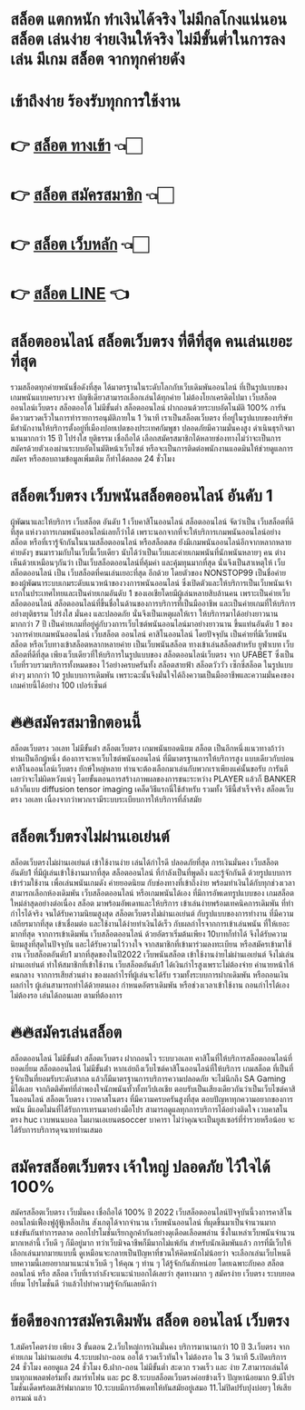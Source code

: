 # สล็อต แตกหนัก ทำเงินได้จริง ไม่มีกลโกงแน่นอน สล็อต เล่นง่าย จ่ายเงินให้จริง ไม่มีขั้นต่ำในการลงเล่น มีเกม สล็อต จากทุกค่ายดัง
# เข้าถึงง่าย ร้องรับทุกการใช้งาน
# 👉 [สล็อต ทางเข้า](https://kmref.biz/aff/4979411nl/line) 👈🏻
# 👉 [สล็อต สมัครสมาชิก](https://kmref.biz/aff/4979411nl/line) 👈🏻
# 👉 [สล็อต เว็บหลัก](https://kmref.biz/aff/4979411nl/line) 👈🏻
# 👉 [สล็อต LINE](https://kmref.biz/aff/4979411nl/line) 👈

# สล็อตออนไลน์ สล็อตเว็บตรง ที่ดีที่สุด คนเล่นเยอะที่สุด
รวมสล็อตทุกค่ายพนันชื่อดังที่สุด ได้มาตรฐานในระดับโลกกับเว็บเดิมพันออนไลน์ ที่เป็นรูปแบบของเกมพนันแบบครบวงจร บัญชีเดียวสามารถเลือกเล่นได้ทุกค่าย ไม่ต้องโยกเครดิตไปมา เว็บสล็อตออนไลน์เว็บตรง สล็อตออโต้ ไม่มีขั้นต่ำ สล็อตออนไลน์ ฝากถอนด้วยระบบอัตโนมัติ 100% การันตีความรวดเร็วในการทำรายการอนุมัติภายใน 1 วินาที เราเป็นสล็อตเว็บตรง ที่อยู่ในรูปแบบของบริษัทมีสำนักงานให้บริการตั้งอยู่ที่เมืองปอยเปตของประเทศกัมพูชา ปลอดภัยมีความมั่นคงสูง ดำเนินธุรกิจมานานมากกว่า 15 ปี โปร่งใส ยุติธรรม เชื่อถือได้ เลือกสมัครสมาชิกได้หลายช่องทางไม่ว่าจะเป็นการสมัครด้วยตัวเองผ่านระบบอัตโนมัติหน้าเว็บไซต์ หรือจะเป็นการติดต่อพนักงานแอดมินให้ช่วยดูแลการสมัคร หรือสอบถามข้อมูลเพิ่มเติม ก็ทำได้ตลอด 24 ชั่วโมง

# สล็อตเว็บตรง เว็บพนันสล็อตออนไลน์ อันดับ 1
ผู้พัฒนาและให้บริการ เว็บสล็อต อันดับ 1 เว็บคาสิโนออนไลน์ สล็อตออนไลน์ จัดว่าเป็น เว็บสล็อตที่ดีที่สุด แห่งวงการเกมพนันออนไลน์เลยก็ว่าได้ เพราะนอกจากที่จะให้บริการเกมพนันออนไลน์อย่าง สล็อต หรือที่เรารู้จักกันในนามสล็อตออนไลน์ หรือสล็อตสด ยังมีเกมพนันออนไลน์อีกจากหลากหลายค่ายดังๆ ขนมารวมกับในเว็บนี้เว็บเดียว นับได้ว่าเป็นเว็บและค่ายเกมพนันที่นักพนันหลายๆ คน ต่างเห็นด้วยเหมือนๆกันว่า เป็นเว็บสล็อตออนไลน์ที่คุ้มค่า และคุ้มทุนมากที่สุด นั่นจึงเป็นสาเหตุให้ เว็บสล็อตออนไลน์ เป็น เว็บสล็อตที่คนเล่นเยอะที่สุด อีกด้วย โดยตัวของ NONSTOP99 เป็นชื่อค่ายของผู้พัฒนาระบบเกมระดับแนวหน้าของวงการพนันออนไลน์ ซึ่งเปิดตัวและให้บริการเป็นเว็บพนันเจ้าแรกในประเทศไทยและเป็นค่ายเกมอันดับ 1 ของเอเชียโดยมีผู้เล่นหลายสิบล้านคน เพราะเป็นค่ายเว็บสล็อตออนไลน์ สล็อตออนไลน์ที่ขึ้นชื่อในด้านของการบริการที่เป็นมืออาชีพ และเป็นค่ายเกมที่ให้บริการอย่างยุติธรรม โปร่งใส มั่นคง และปลอดภัย นั่นจึงเป็นเหตุผลให้เรา ให้บริการมาได้อย่างยาวนานมากกว่า 7 ปี เป็นค่ายเกมที่อยู่คู่กับวงการเว็บไซต์พนันออนไลน์มาอย่างยาวนาน ขึ้นแท่นอันดับ 1 ของวงการค่ายเกมพนันออนไลน์ เว็บสล็อต ออนไลน์ คาสิโนออนไลน์ โดยปัจจุบัน เป็นค่ายที่มีเว็บพนันสล็อต หรือเว็บทางเข้าสล็อตหลากหลายค่าย เป็นเว็บพนันสล็อต ทางเข้าเล่นสล็อตสำหรับ ยูฟ่าเบท เว็บสล็อตที่ดีที่สุด เพียงเว็บเดียวที่ให้บริการในรูปแบบของ สล็อตออนไลน์เว็บตรง จาก UFABET ซึ่งเป็นเว็บที่รวบรวมบริการทั้งหมดของ ไว้อย่างครบครันทั้ง สล็อตสายฟ้า สล็อตวัววัว เซ็กซี่สล็อต ในรูปแบบต่างๆ มากกว่า 10 รูปแบบการเดิมพัน เพราะฉะนั้นจึงมั่นใจได้ถึงความเป็นมืออาชีพและความมั่นคงของเกมค่ายนี้ได้อย่าง 100 เปอร์เซ็นต์

# 🔥🔥สมัครสมาชิกตอนนี้

สล็อตเว็บตรง วอเลท ไม่มีขั้นต่ํา
สล็อตเว็บตรง เกมพนันยอดนิยม สล็อต เป็นอีกหนึ่งแนวทางถ้าว่าท่านเป็นอีกผู้หนึ่ง ต้องการจะหาเว็บไซต์พนันออนไลน์ ที่มีมาตรฐานการให้บริการสูง แบบเดียวกับบ่อนคาสิโนออนไลน์เว็บตรง ยักษ์ใหญ่หลาย ท่านจะต้องเลือกมาเล่นกับพวกเราเพียงแค่นั้นขอรับ การันตีเลยว่าจะไม่ผิดหวังแน่ๆ โดยขั้นตอนการสร้างภาพผลของการชนะระหว่าง PLAYER แล้วก็ BANKER แล้วก็แบบ diffusion tensor imaging เคล็ดวิธีแรกนี่ใช้สำหรับ รวมทั้ง วิธีนี้สำเร็จจริง สล็อตเว็บตรง วอเลท เนื่องจากว่าพวกเรามีระบบระเบียบการให้บริการที่ล้ำสมัย

# สล็อตเว็บตรงไม่ผ่านเอเย่นต์
สล็อตเว็บตรงไม่ผ่านเอเย่นต์ เข้าใช้งานง่าย เล่นได้กำไรดี ปลอดภัยที่สุด การเงินมั่นคง เว็บสล็อตอันดับ1 ที่มีผู้เล่นเข้าใช้งานมากที่สุด สล็อตออนไลน์ ที่กำลังเป็นที่พูดถึง และรู้จักกันดี ด้วยรูปแบบการเข้าร่วมใช้งาน เพื่อเล่นพนันเกมดัง ค่ายยอดนิยม กับช่องทางที่เข้าถึงง่าย พร้อมทำเงินได้กับทุกช่วงเวลา สามารถเลือกห้องเดิมพัน เว็บสล็อตออนไลน์ หรือเกมพนันได้เอง ที่มีการอัพเดทรูปแบบของ เกมสล็อต ใหม่ล่าสุดอย่างต่อเนื่อง สล็อต มาพร้อมอัพเดทและให้บริการ เข้าเล่นง่ายพร้อมเทคนิคการเดิมพัน ที่ทำกำไรได้จริง จนได้รับความนิยมสูงสุด สล็อตเว็บตรงไม่ผ่านเอเย่นต์ กับรูปแบบของการทำงาน ที่มีความเสถียรมากที่สุด เข้าเชื่อมต่อ และใช้งานได้ง่ายทำเงินได้เร็ว กับผลกำไรจากการเข้าเล่นพนัน ที่ให้เยอะมากที่สุด จากการเข้าเดิมพัน เว็บสล็อตออนไลน์ ด้วยอัตราเริ่มต้นเพียง 10บาทก็ทำได้ จึงได้รับความนิยมสูงที่สุดในปัจจุบัน และได้รับความไว้วางใจ จากสมาชิกที่เข้ามาร่วมลงทะเบียน หรือสมัครเข้ามาใช้งาน เว็บสล็อตอันดับ1 มากที่สุดของในปี2022 เว็บพนันสล็อต เข้าใช้งานง่ายไม่ผ่านเอเย่นต์ จึงไม่เล่นผ่านเอเย่นต์ ทำให้สมาชิกที่เข้าใช้งาน เว็บสล็อตอันดับ1 ได้เงินกำไรสูงเพราะไม่ต้องจ่าย ค่านายหน้าให้คนกลาง จากการเสียส่วนต่าง ของผลกำไรที่ผู้เล่นจะได้รับ รวมทั้งระบบการฝากเดิมพัน หรือถอนเงินผลกำไร ผู้เล่นสามารถทำได้ด้วยตนเอง กำหนดอัตราเดิมพัน หรือช่วงเวลาเข้าใช้งาน ถอนกำไรได้เองไม่ต้องรอ เล่นได้ถอนเลย ตามที่ต้องการ

# 🔥🔥สมัครเล่นสล็อต

สล็อตออนไลน์ ไม่มีขั้นต่ํา สล็อตเว็บตรง ฝากถอนไว ระบบวอเลท
คาสิโนที่ให้บริการสล็อตออนไลน์ที่ยอดเยี่ยม สล็อตออนไลน์ ไม่มีขั้นต่ํา หากเอ่ยถึงเว็บไซต์คาสิโนออนไลน์ที่ให้บริการ เกมสล็อต ที่เป็นที่รู้จักเป็นที่ยอมรับระดับสากล แล้วก็มีมาตรฐานการบริการความปลอดภัย จะไม่นึกถึง SA Gaming มิได้เลย จากกิตติศัพท์ที่ลำพองใจนักพนันทั้วทั้งทวีปเอเชีย ตอบรับเป็นเสียงเดียวกันว่าเป็นเว็บไซต์คาสิโนออนไลน์ สล็อตเว็บตรง เวบคาสโนตรง ที่มีความครบครันสูงที่สุด ตอบปัญหาทุกความอยากของการพนัน มีแอดไม่นที่ได้รับการเทรนมาอย่างมือโปร สามารถดูแลทุกการบริการได้อย่างติดใจ เวบคาสโนตรง huc เวบพนนบอล ไมผานเอเยนตsoccer บาคารา ไม่ว่าคุณจะเป็นยูสเซอร์ที่ร่ำรวยหรือน้อย จะได้รับการบริการดุจนายท่านเสมอ

# สมัครสล็อตเว็บตรง เจ้าใหญ่ ปลอดภัย ไว้ใจได้ 100%
สมัครสล็อตเว็บตรง เว็บมั่นคง เชื่อถือได้ 100% ปี 2022 เว็บสล็อตออนไลน์ปัจจุบันนี้วงการคาสิโนออนไลน์เฟื่องฟูอู้ฟู้เหลือเกิน สังเกตุได้จากจำนวน เว็บพนันออนไลน์ ที่ผุดขึ้นมาเป็นจำนวนมาก แข่งขันกันทำการตลาด ออกโปรโมชั่นเรียกลูกค้ากันอย่างดุเดือดเลือดพล่าน ซึ่งในเหล่าเว็บพนันจำนวนมากเหล่านี้ เว็บดี ๆ ก็มีอยู่มาก ทว่าเว็บมิจฉาชีพก็มีมากไม่แพ้กัน สำหรับนักเดิมพันแล้ว การที่มีเว็บให้เลือกเล่นมากมายแบบนี้ ดูเหมือนจะกลายเป็นปัญหาที่ชวนให้คิดหนักไม่น้อยว่า จะเลือกเล่นเว็บไหนดี บทความนี้เลยอยากมาแนะนำเว็บดี ๆ ให้คุณ ๆ ท่าน ๆ ได้รู้จักกันสักหน่อย โดยเฉพาะกับคอ สล็อตออนไลน์ หรือ สล็อต เว็บที่เรากำลังจะแนะนำบอกได้เลยว่า สุดทางมาก ๆ สมัครง่าย เว็บตรง ระบบยอดเยี่ยม โปรโมชั่นดี ว่าแล้วไปทำความรู้จักกันเลยดีกว่า

# ข้อดีของการสมัครเดิมพัน สล็อต ออนไลน์ เว็บตรง
1.สมัครโคตรง่าย เพียง 3 ขั้นตอน 2.เว็บใหญ่การเงินมั่นคง บริการมานานกว่า 10 ปี 3.เว็บตรง จากค่ายเกม ไม่ผ่านเอเย่น 4.ระบบฝาก-ถอน ออโต้ รวดเร็วทันใจ ไม่ต้องรอ ใน 3 วินาที 5.เปิดบริการ 24 ชั่วโมง คอยดูแล 24 ชั่วโมง 6.ฝาก-ถอน ไม่มีขั้นต่ำ สะดวก รวดเร็ว และ ง่าย 7.สามารถเล่นได้บนทุกแพลตฟอร์มทั้ง สมาร์ทโฟน และ pc 8.ระบบสล็อตเว็บตรงค่อยข้างเร็ว ปัญหาน้อยมาก 9.มีโปรโมชั่นเด็ดพร้อมเสิร์ฟมากมาย 10.ระบบมีการอัพเดทให้ทันสมัยอยู่เสมอ 11.ไม่ปิดปรับปุงบ่อยๆ ให้เสียอารมณ์
แล้ว
